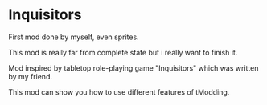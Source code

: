 # Inquisitors

First mod done by myself, even sprites.

This mod is really far from complete state but i really want to finish it.

Mod inspired by tabletop role-playing game "Inquisitors" which was written by my friend.

This mod can show you how to use different features of tModding.